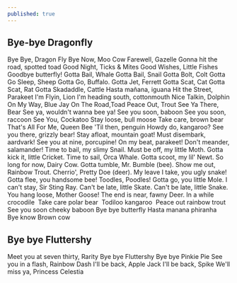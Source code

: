 ```yaml
---
published: true
---
```

## Bye-bye Dragonfly

Bye Bye, Dragon Fly
Bye Now, Moo Cow
Farewell, Gazelle
Gonna hit the road, spotted toad
Good Night, Ticks & Mites
Good Wishes, Little Fishes
Goodbye butterfly!
Gotta Bail, Whale
Gotta Bail, Snail
Gotta Bolt, Colt
Gotta Go Sleep, Sheep
Gotta Go, Buffalo.
Gotta Jet, Ferrett
Gotta Scat, Cat
Gotta Scat, Rat
Gotta Skadaddle, Cattle
Hasta mañana, iguana
Hit the Street, Parakeet
I'm Flyin, Lion
I'm heading south, cottonmouth
Nice Talkin, Dolphin
On My Way, Blue Jay
On The Road,Toad
Peace Out, Trout
See Ya There, Bear
See ya, wouldn't wanna bee ya!
See you soon, baboon
See you soon, raccoon
See You, Cockatoo
Stay loose, bull moose
Take care, brown bear
That's All For Me, Queen Bee
'Til then, penguin
Howdy do, kangaroo?
See you there, grizzly bear!
Stay afloat, mountain goat!
Must disembark, aardvark!
See you at nine, porcupine!
On my beat, parakeet!
Don't meander, salamander!
Time to bail, my slimy Snail.
Must be off, my little Moth.
Gotta kick it, little Cricket.
Time to sail, Orca Whale.
Gotta scoot, my lil' Newt.
So long for now, Dairy Cow.
Gotta tumble, Mr. Bumble (bee).
Show me out, Rainbow Trout.
Cherrio', Pretty Doe (deer).
My leave I take, you ugly snake!
Gotta flee, you handsome bee!
Toodles, Poodles!
Gotta go, you little Mole.
I can't stay, Sir Sting Ray.
Can't be late, little Skate.
Can't be late, little Snake.
You hang loose, Mother Goose!
The end is near, fawny Deer.
In a while crocodile 
Take care polar bear 
Todiloo kangaroo 
Peace out rainbow trout 
See you soon cheeky baboon
Bye bye butterfly
Hasta manana phiranha 
Bye know Brown cow

## Bye bye Fluttershy
Meet you at seven thirty, Rarity
Bye bye Fluttershy
Bye bye Pinkie Pie
See you in a flash, Rainbow Dash
I'll be back, Apple Jack
I'll be back, Spike
We'll miss ya, Princess Celestia

